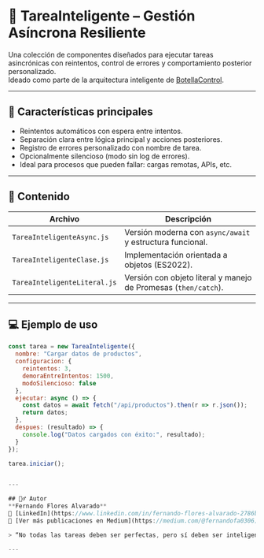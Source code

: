 # 🧠 TareaInteligente – Gestión Asíncrona Resiliente

Una colección de componentes diseñados para ejecutar tareas asincrónicas con reintentos, control de errores y comportamiento posterior personalizado.  
Ideado como parte de la arquitectura inteligente de [BotellaControl](https://medium.com/@fernandofa0306/botellacontrol-inventario-inteligente-de-licores-con-ia-8fc8caabac18).

---

## 🚀 Características principales

- Reintentos automáticos con espera entre intentos.
- Separación clara entre lógica principal y acciones posteriores.
- Registro de errores personalizado con nombre de tarea.
- Opcionalmente silencioso (modo sin log de errores).
- Ideal para procesos que pueden fallar: cargas remotas, APIs, etc.

---

## 📂 Contenido

| Archivo | Descripción |
|--------|-------------|
| `TareaInteligenteAsync.js` | Versión moderna con `async/await` y estructura funcional. |
| `TareaInteligenteClase.js` | Implementación orientada a objetos (ES2022). |
| `TareaInteligenteLiteral.js` | Versión con objeto literal y manejo de Promesas (`then/catch`). |

---

## 💻 Ejemplo de uso

```js
const tarea = new TareaInteligente({
  nombre: "Cargar datos de productos",
  configuracion: {
    reintentos: 3,
    demoraEntreIntentos: 1500,
    modoSilencioso: false
  },
  ejecutar: async () => {
    const datos = await fetch("/api/productos").then(r => r.json());
    return datos;
  },
  despues: (resultado) => {
    console.log("Datos cargados con éxito:", resultado);
  }
});

tarea.iniciar();


---

## 🙋‍♂️ Autor
**Fernando Flores Alvarado**  
🔗 [LinkedIn](https://www.linkedin.com/in/fernando-flores-alvarado-2786b21b8/)  
📖 [Ver más publicaciones en Medium](https://medium.com/@fernandofa0306)

> “No todas las tareas deben ser perfectas, pero sí deben ser inteligentes.” 🧠✨

---
